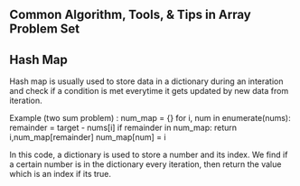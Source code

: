 ## Common Algorithm, Tools, & Tips in Array Problem Set

## Hash Map
Hash map is usually used to store data in a dictionary during an interation and check if a condition is met everytime it gets updated by new data from iteration.

Example (two sum problem) :
num_map = {}
for i, num in enumerate(nums):
  remainder = target - nums[i]
  if remainder in num_map:
    return i,num_map[remainder]
  num_map[num] = i
  
In this code, a dictionary is used to store a number and its index. We find if a certain number is in the dictionary every iteration, then return the value which is an index if its true.




